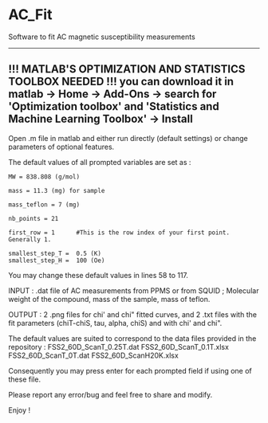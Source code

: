 # AC_Fit
Software to fit AC magnetic susceptibility measurements

--------------------------------------------------------------------------------------------
!!! MATLAB'S OPTIMIZATION AND STATISTICS TOOLBOX NEEDED !!!
you can download it in matlab -> Home -> Add-Ons -> search for 'Optimization toolbox' and 'Statistics and Machine Learning Toolbox' -> Install
--------------------------------------------------------------------------------------------


Open .m file in matlab and either run directly (default settings) or change parameters of optional features.

The default values of all prompted variables are set as : 

    MW = 838.808 (g/mol)
    
    mass = 11.3 (mg) for sample
    
    mass_teflon = 7 (mg)
    
    nb_points = 21
    
    first_row = 1      #This is the row index of your first point. Generally 1.
    
    smallest_step_T =  0.5 (K)
    smallest_step_H =  100 (Oe)

You may change these default values in lines 58 to 117.

INPUT :
.dat file of AC measurements from PPMS or from SQUID ; Molecular weight of the compound, mass of the sample, mass of teflon.

OUTPUT : 
2 .png files for chi' and chi" fitted curves, and 2 .txt files with the fit parameters (chiT-chiS, tau, alpha, chiS) and with chi' and chi". 


The default values are suited to correspond to the data files provided in the repository :
FSS2_60D_ScanT_0.25T.dat
FSS2_60D_ScanT_0.1T.xlsx
FSS2_60D_ScanT_0T.dat
FSS2_60D_ScanH20K.xlsx

Consequently you may press enter for each prompted field if using one of these file.


Please report any error/bug and feel free to share and modify.


Enjoy !
